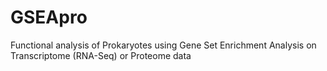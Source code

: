# GSEApro
Functional analysis of Prokaryotes using Gene Set Enrichment Analysis on Transcriptome (RNA-Seq) or Proteome data
